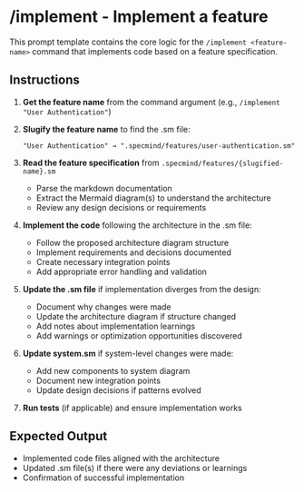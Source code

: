 # /implement - Implement a feature

This prompt template contains the core logic for the `/implement <feature-name>` command that implements code based on a feature specification.

## Instructions

1. **Get the feature name** from the command argument (e.g., `/implement "User Authentication"`)

2. **Slugify the feature name** to find the .sm file:
   ```
   "User Authentication" → ".specmind/features/user-authentication.sm"
   ```

3. **Read the feature specification** from `.specmind/features/{slugified-name}.sm`
   - Parse the markdown documentation
   - Extract the Mermaid diagram(s) to understand the architecture
   - Review any design decisions or requirements

4. **Implement the code** following the architecture in the .sm file:
   - Follow the proposed architecture diagram structure
   - Implement requirements and decisions documented
   - Create necessary integration points
   - Add appropriate error handling and validation

5. **Update the .sm file** if implementation diverges from the design:
   - Document why changes were made
   - Update the architecture diagram if structure changed
   - Add notes about implementation learnings
   - Add warnings or optimization opportunities discovered

6. **Update system.sm** if system-level changes were made:
   - Add new components to system diagram
   - Document new integration points
   - Update design decisions if patterns evolved

7. **Run tests** (if applicable) and ensure implementation works

## Expected Output

- Implemented code files aligned with the architecture
- Updated .sm file(s) if there were any deviations or learnings
- Confirmation of successful implementation
